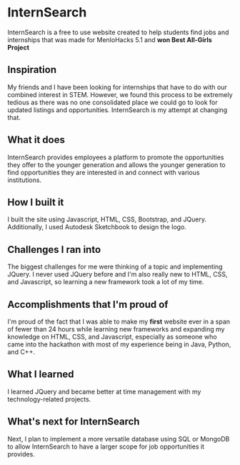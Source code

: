 # InternSearch
InternSearch is a free to use website created to help students find jobs and internships that was made for MenloHacks 5.1 and **won Best All-Girls Project**

## Inspiration
My friends and I have been looking for internships that have to do with our combined interest in STEM. However, we found this process to be extremely tedious as there was no one consolidated place we could go to look for updated listings and opportunities. InternSearch is my attempt at changing that.
## What it does
InternSearch provides employees a platform to promote the opportunities they offer to the younger generation and allows the younger generation to find opportunities they are interested in and connect with various institutions.
## How I built it
I built the site using Javascript, HTML, CSS, Bootstrap, and JQuery. Additionally, I used Autodesk Sketchbook to design the logo.
## Challenges I ran into
The biggest challenges for me were thinking of a topic and implementing JQuery. I never used JQuery before and I'm also really new to HTML, CSS, and Javascript, so learning a new framework took a lot of my time.
## Accomplishments that I'm proud of
I'm proud of the fact that I was able to make my **first** website ever in a span of fewer than 24 hours while learning new frameworks and expanding my knowledge on HTML, CSS, and Javascript, especially as someone who came into the hackathon with most of my experience being in Java, Python, and C++.
## What I learned
I learned JQuery and became better at time management with my technology-related projects.
## What's next for InternSearch
Next, I plan to implement a more versatile database using SQL or MongoDB to allow InternSearch to have a larger scope for job opportunities it provides.

